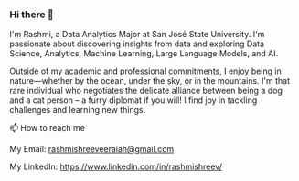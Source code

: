 ### Hi there 👋

I'm Rashmi, a Data Analytics Major at San José State University. I'm passionate about discovering insights from data and exploring Data Science, Analytics, Machine Learning, Large Language Models, and AI.

Outside of my academic and professional commitments, I enjoy being in nature—whether by the ocean, under the sky, or in the mountains. I'm that rare individual who negotiates the delicate alliance between being a dog and a cat person – a furry diplomat if you will!
I find joy in tackling challenges and learning new things.

📫 How to reach me

My Email: rashmishreeveeraiah@gmail.com

My LinkedIn: https://www.linkedin.com/in/rashmishreev/
